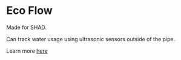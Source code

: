 # Eco Flow

Made for SHAD.

Can track water usage using ultrasonic sensors outside of the pipe.

Learn more [here](https://github.com/owenmoogk/eco-flow/tree/main/content)
